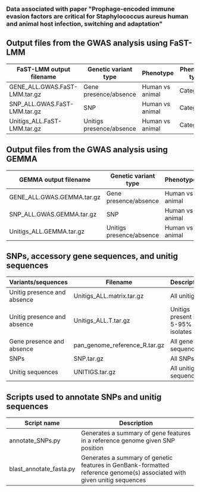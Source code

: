 ### Data associated with paper "Prophage-encoded immune evasion factors are critical for Staphylococcus aureus human and animal host infection, switching and adaptation"

## Output files from the GWAS analysis using FaST-LMM
FaST-LMM output filename | Genetic variant type | Phenotype | Phenotype type
-- | -- | -- | -- 
GENE_ALL.GWAS.FaST-LMM.tar.gz | Gene presence/absence | Human vs animal | Categorical
SNP_ALL.GWAS.FaST-LMM.tar.gz | SNP | Human vs animal | Categorical
Unitigs_ALL.FaST-LMM.tar.gz | Unitigs presence/absence | Human vs animal | Categorical


## Output files from the GWAS analysis using GEMMA
GEMMA output filename | Genetic variant type | Phenotype | Phenotype type
-- | -- | -- | --
GENE_ALL.GWAS.GEMMA.tar.gz | Gene presence/absence | Human vs animal | Categorical     
SNP_ALL.GWAS.GEMMA.tar.gz | SNP | Human vs animal | Categorical
Unitigs_ALL.GEMMA.tar.gz | Unitigs presence/absence | Human vs animal | Categorical 

## SNPs, accessory gene sequences, and unitig sequences
Variants/sequences | Filename | Description
-- | -- | -- 
Unitig presence and absence | Unitigs_ALL.matrix.tar.gz | All unitigs
Unitig presence and absence | Unitigs_ALL.T.tar.gz | Unitigs present in 5-95% isolates
Gene presence and absence | pan_genome_reference_R.tar.gz | All gene sequences
SNPs | SNP.tar.gz | All SNPs
Unitig sequences | UNITIGS.tar.gz | All unitig sequences

## Scripts used to annotate SNPs and unitig sequences
Script name | Description
-- | -- 
annotate_SNPs.py | Generates a summary of gene features in a reference genome given SNP position
blast_annotate_fasta.py | Generates a summary of genetic features in GenBank-formatted reference genome(s) associated with given unitig sequences
